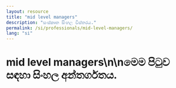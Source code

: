 ```yaml
---
layout: resource
title: "mid level managers"
description: "සංස්කෘත සිංහල විස්තරය."
permalink: /si/professionals/mid-level-managers/
lang: "si"
---
```


# mid level managers\n\nමෙම පිටුව සඳහා සිංහල අන්තර්ගතය.
